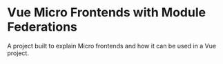 # Vue Micro Frontends with Module Federations

A project built to explain Micro frontends and how it can be used in a Vue project.